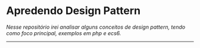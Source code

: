 # Apredendo Design Pattern 

*Nesse repositório irei analisar alguns conceitos de design pattern, tendo como foco principal, exemplos em php e ecs6.*

---
